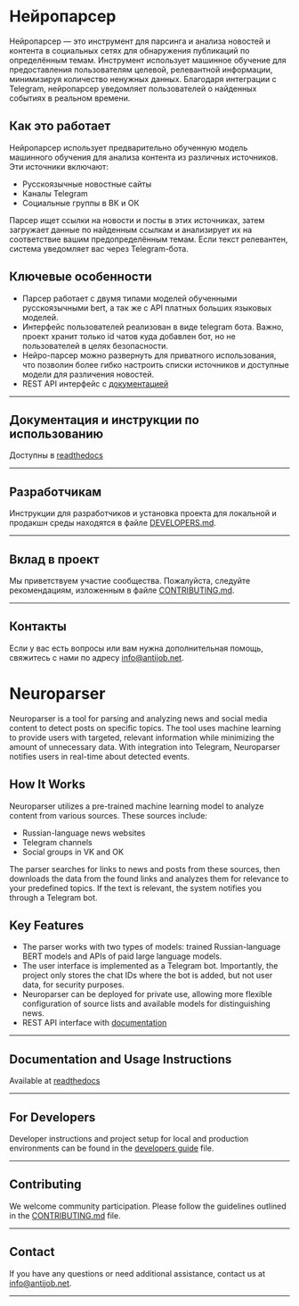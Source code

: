 
# Нейропарсер

Нейропарсер — это инструмент для парсинга и анализа новостей и контента в социальных сетях для обнаружения публикаций по определённым темам. Инструмент использует машинное обучение для предоставления пользователям целевой, релевантной информации, минимизируя количество ненужных данных. Благодаря интеграции с Telegram, нейропарсер уведомляет пользователей о найденных событиях в реальном времени.

## Как это работает

Нейропарсер использует предварительно обученную модель машинного обучения для анализа контента из различных источников. Эти источники включают:

- Русскоязычные новостные сайты
- Каналы Telegram
- Социальные группы в ВК и ОК

Парсер ищет ссылки на новости и посты в этих источниках, затем загружает данные по найденным ссылкам и анализирует их на соответствие вашим предопределённым темам. Если текст релевантен, система уведомляет вас через Telegram-бота.

## Ключевые особенности

- Парсер работает с двумя типами моделей обученными русскоязычными bert, а так же с API платных больших языковых моделей.
- Интерфейс пользователей реализован в виде  telegram бота. Важно, проект хранит только  id чатов куда добавлен бот, но не пользователей в целях безопасности.
- Нейро-парсер можно развернуть для приватного использования, что позволин более гибко настроить списки источников и доступные модели для различения новостей.
- REST API интерфейс с [документацией](https://report.antijob.net/swagger-ui/)

---

## Документация и инструкции по использованию

Доступны в [readthedocs](https://neuro-parser.readthedocs.io/ru/latest/)

---

## Разработчикам

Инструкции для разработчиков и установка проекта для локальной и продакшн среды находятся в файле [DEVELOPERS.md](DEVELOPERS.md).

---

## Вклад в проект

Мы приветствуем участие сообщества. Пожалуйста, следуйте рекомендациям, изложенным в файле [CONTRIBUTING.md](CONTRIBUTING.md).

---

## Контакты

Если у вас есть вопросы или вам нужна дополнительная помощь, свяжитесь с нами по адресу info@antijob.net.

# Neuroparser

Neuroparser is a tool for parsing and analyzing news and social media content to detect posts on specific topics. The tool uses machine learning to provide users with targeted, relevant information while minimizing the amount of unnecessary data. With integration into Telegram, Neuroparser notifies users in real-time about detected events.

## How It Works

Neuroparser utilizes a pre-trained machine learning model to analyze content from various sources. These sources include:

- Russian-language news websites
- Telegram channels
- Social groups in VK and OK

The parser searches for links to news and posts from these sources, then downloads the data from the found links and analyzes them for relevance to your predefined topics. If the text is relevant, the system notifies you through a Telegram bot.

## Key Features

- The parser works with two types of models: trained Russian-language BERT models and APIs of paid large language models.
- The user interface is implemented as a Telegram bot. Importantly, the project only stores the chat IDs where the bot is added, but not user data, for security purposes.
- Neuroparser can be deployed for private use, allowing more flexible configuration of source lists and available models for distinguishing news.
- REST API interface with [documentation](https://report.antijob.net/swagger-ui/)

---

## Documentation and Usage Instructions

Available at [readthedocs](https://neuro-parser.readthedocs.io/en/latest/)


---

## For Developers

Developer instructions and project setup for local and production environments can be found in the [developers guide](https://neuro-parser.readthedocs.io/ru/latest/ru/developers.html) file.

---

## Contributing

We welcome community participation. Please follow the guidelines outlined in the [CONTRIBUTING.md](CONTRIBUTING.md) file.

---

## Contact

If you have any questions or need additional assistance, contact us at info@antijob.net.

---
